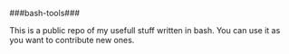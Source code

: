 ###bash-tools###

This is a public repo of my usefull stuff written in bash. You can use it as you want to contribute new ones.
